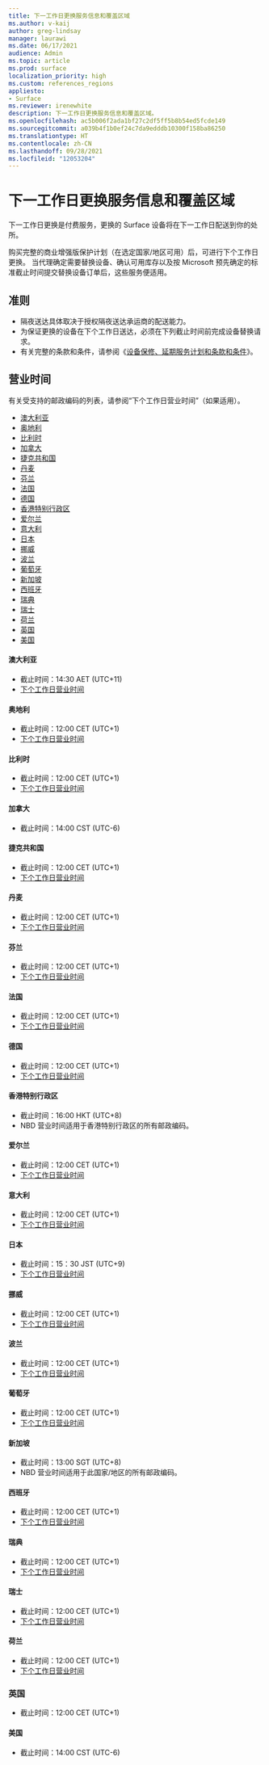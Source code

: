 ```yaml
---
title: 下一工作日更换服务信息和覆盖区域
ms.author: v-kaij
author: greg-lindsay
manager: laurawi
ms.date: 06/17/2021
audience: Admin
ms.topic: article
ms.prod: surface
localization_priority: high
ms.custom: references_regions
appliesto:
- Surface
ms.reviewer: irenewhite
description: 下一工作日更换服务信息和覆盖区域。
ms.openlocfilehash: ac5b006f2ada1bf27c2df5ff5b8b54ed5fcde149
ms.sourcegitcommit: a039b4f1b0ef24c7da9edddb10300f158ba86250
ms.translationtype: HT
ms.contentlocale: zh-CN
ms.lasthandoff: 09/28/2021
ms.locfileid: "12053204"
---
```

# <a name="next-business-day-replacement-information--coverage-areas"></a>下一工作日更换服务信息和覆盖区域

下一工作日更换是付费服务​​，更换的 Surface 设备将在下一工作日配送到你的处所。 

购买完整的商业增强版保护计划（在选定国家/地区可用）后，可进行下个工作日更换。 当代理确定需要替换设备、确认可用库存以及按 Microsoft 预先确定的标准截止时间提交替换设备订单后，这些服务便适用。 

## <a name="guidelines"></a>准则

- 隔夜送达具体取决于授权隔夜送达承运商的配送能力。
- 为保证更换的设备在下个工作日送达，必须在下列截止时间前完成设备替换请求。
- 有关完整的条款和条件，请参阅《[设备保修、延期服务计划和条款和条件](https://support.microsoft.com/topic/warranties-extended-service-plans-and-terms-conditions-for-your-device-eedf7a23-84a7-1a47-480b-0e10503eedf5)》。

## <a name="coverage"></a>营业时间

有关受支持的邮政编码的列表，请参阅“下个工作日营业时间”（如果适用）。 

- [澳大利亚](#australia)
- [奥地利](#austria)
- [比利时](#belgium)
- [加拿大](#canada)
- [捷克共和国](#czech-republic)
- [丹麦](#denmark)
- [芬兰](#finland)
- [法国](#france)
- [德国](#germany)
- [香港特别行政区](#hong-kong)
- [爱尔兰](#ireland)
- [意大利](#italy)
- [日本](#japan)
- [挪威](#norway)
- [波兰](#poland)
- [葡萄牙](#portugal)
- [新加坡](#singapore)
- [西班牙](#spain)
- [瑞典](#sweden)
- [瑞士](#switzerland)
- [荷兰](#the-netherlands)
- [英国](#united-kingdom)
- [美国](#united-states)


#### <a name="australia"></a>澳大利亚

- 截止时间：14:30 AET (UTC+11)
- [下个工作日营业时间](https://download.microsoft.com/download/2/a/b/2abb0658-6900-440f-96c0-94eb38dcb488/NBD%20Coverage%20-%20Australia%20Post%20Codes%20092421.xlsx)

#### <a name="austria"></a>奥地利

- 截止时间：12:00 CET (UTC+1)
- [下个工作日营业时间](https://download.microsoft.com/download/5/7/5/575447e3-70c1-468b-a714-22d3cded7a6e/NBD%20Coverage%20-%20Austria%20Post%20Codes%20030321.xlsx)

#### <a name="belgium"></a>比利时

- 截止时间：12:00 CET (UTC+1)
- [下个工作日营业时间](https://download.microsoft.com/download/f/b/9/fb95d99c-1403-4ecf-bbde-0bab2af2c2ce/NBD%20Coverage%20-%20Belgium%20Post%20Codes%20030321.xlsx)

#### <a name="canada"></a>加拿大

- 截止时间：14:00 CST (UTC-6)

#### <a name="czech-republic"></a>捷克共和国

- 截止时间：12:00 CET (UTC+1)
- [下个工作日营业时间](https://download.microsoft.com/download/9/2/6/926014cb-38b2-4270-b841-d3dc56f6e341/NBD%20Coverage%20-%20Czech%20Republic%20Post%20Codes%20042821.xlsx)

#### <a name="denmark"></a>丹麦 

- 截止时间：12:00 CET (UTC+1) 
- [下个工作日营业时间](https://download.microsoft.com/download/9/e/6/9e6b4db6-b9f6-412e-a296-a10b5bc6e591/NBD%20Coverage%20-%20Denmark%20Post%20Codes%20030321.xlsx)

#### <a name="finland"></a>芬兰

- 截止时间：12:00 CET (UTC+1)
- [下个工作日营业时间](https://download.microsoft.com/download/b/d/d/bddd01a3-6f8e-4bd2-9549-4dbf0a5aee86/NBD%20Coverage%20-%20Finland%20Post%20Codes%20030321.xlsx)

#### <a name="france"></a>法国

- 截止时间：12:00 CET (UTC+1)
- [下个工作日营业时间](https://download.microsoft.com/download/7/b/0/7b0fa1bb-4c75-474a-83be-6d55e0fa719f/NBD%20Coverage%20-%20France%20Postal%20Codes%20042821.xlsx)

#### <a name="germany"></a>德国

- 截止时间：12:00 CET (UTC+1)
- [下个工作日营业时间](https://download.microsoft.com/download/d/4/f/d4f6c11f-ada2-4400-b502-2e722644427b/NBD%20Coverage%20-%20Germany%20Post%20Codes%20042821.xlsx)

#### <a name="hong-kong"></a>香港特别行政区

- 截止时间：16:00 HKT (UTC+8) 
- NBD 营业时间适用于香港特别行政区的所有邮政编码。

#### <a name="ireland"></a>爱尔兰

- 截止时间：12:00 CET (UTC+1)
- [下个工作日营业时间](https://download.microsoft.com/download/d/6/f/d6f05276-3657-49d3-8871-a2e445b686ef/NBD%20Coverage%20-%20Ireland%20Post%20Codes%20030321.xlsx)

#### <a name="italy"></a>意大利

- 截止时间：12:00 CET (UTC+1)
- [下个工作日营业时间](https://download.microsoft.com/download/6/9/a/69a57c96-f4ce-4f93-a99a-2469ed737351/NBD%20Coverage%20-%20Italy%20Post%20Codes%20030321.xlsx)

#### <a name="japan"></a>日本

- 截止时间：15：30 JST (UTC+9) 
- [下个工作日营业时间](https://download.microsoft.com/download/c/7/8/c781a035-19f7-4563-9dd9-e8c5f3713342/NBD%20Coverage%20-%20Japan%20Post%20Codes%20060121.xlsx)

#### <a name="norway"></a>挪威

- 截止时间：12:00 CET (UTC+1)
- [下个工作日营业时间](https://download.microsoft.com/download/2/8/0/2803e50f-b7fb-431a-9eb9-efba7fb32260/NBD%20Coverage%20-%20Norway%20Post%20Codes%20032521.xlsx)

#### <a name="poland"></a>波兰

- 截止时间：12:00 CET (UTC+1)
- [下个工作日营业时间](https://download.microsoft.com/download/f/e/8/fe8b9b43-5f72-4cf1-971d-78dd46f8ea1c/NBD%20Coverage%20-%20Poland%20Post%20Codes%20042821.xlsx
)

#### <a name="portugal"></a>葡萄牙

- 截止时间：12:00 CET (UTC+1)
- [下个工作日营业时间](https://download.microsoft.com/download/5/1/4/5146ceeb-651c-4b10-afeb-ea1abb733e33/NBD%20Coverage%20-%20Portugal%20Post%20Codes%20030321.xlsx)

#### <a name="singapore"></a>新加坡

- 截止时间：13:00 SGT (UTC+8) 
- NBD 营业时间适用于此国家/地区的所有邮政编码。

#### <a name="spain"></a>西班牙

- 截止时间：12:00 CET (UTC+1)
- [下个工作日营业时间](https://download.microsoft.com/download/6/1/d/61da1e35-e17e-4a67-ab81-27cf7a21f91b/NBD%20Coverage%20-%20Spain%20Post%20Codes%20030321.xlsx)

#### <a name="sweden"></a>瑞典

- 截止时间：12:00 CET (UTC+1)
- [下个工作日营业时间](https://download.microsoft.com/download/3/c/8/3c8a0591-2ee9-4742-835f-86b8c79b986f/NBD%20Coverage%20-%20Sweden%20Post%20Codes%20030321.xlsx)

#### <a name="switzerland"></a>瑞士

- 截止时间：12:00 CET (UTC+1)
- [下个工作日营业时间](https://download.microsoft.com/download/e/6/9/e69789ca-4617-4b23-afb2-09529f320de3/NBD%20Coverage%20-%20Switzerland%20Post%20Codes%20030321%20update.xlsx)

#### <a name="the-netherlands"></a>荷兰

- 截止时间：12:00 CET (UTC+1)
- [下个工作日营业时间](https://download.microsoft.com/download/6/3/f/63f2ff4c-3b8f-465e-9498-0878f7ba70f3/NBD%20Coverage%20-%20Netherlands%20Post%20Codes%20042821.xlsx)

### <a name="united-kingdom"></a>英国

- 截止时间：12:00 CET (UTC+1)

#### <a name="united-states"></a>美国 

- 截止时间：14:00 CST (UTC-6)
